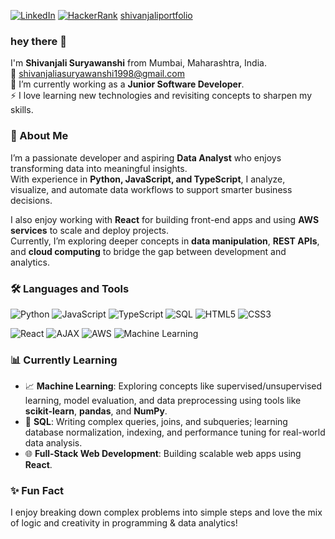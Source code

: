 [![LinkedIn](https://img.shields.io/badge/LINKEDIN-0A66C2?style=for-the-badge&logo=linkedin&logoColor=white)](http://www.linkedin.com/in/shivanjali-suryawanshi-109b431a4)
[![HackerRank](https://img.shields.io/badge/HackerRank-00EA64?style=for-the-badge&logo=HackerRank&logoColor=white)](https://www.hackerrank.com/profile/shivanjalisurya1)
 [shivanjaliportfolio](http://shivanjaliportfolio.vercel.app/)




### hey there 👋

I'm **Shivanjali Suryawanshi** from Mumbai, Maharashtra, India.  
📧 shivanjaliasuryawanshi1998@gmail.com  
🌱 I’m currently working as a **Junior Software Developer**.  
⚡ I love learning new technologies and revisiting concepts to sharpen my skills.



### 🧠 About Me

I’m a passionate developer and aspiring **Data Analyst** who enjoys transforming data into meaningful insights.  
With experience in **Python, JavaScript, and TypeScript**, I analyze, visualize, and automate data workflows to support smarter business decisions.

I also enjoy working with **React** for building front-end apps and using **AWS services** to scale and deploy projects.  
Currently, I’m exploring deeper concepts in **data manipulation**, **REST APIs**, and **cloud computing** to bridge the gap between development and analytics.



### 🛠️ Languages and Tools

<!-- Programming & Markup Languages -->
![Python](https://img.shields.io/badge/PYTHON-3776AB?style=for-the-badge&logo=python&logoColor=white)
![JavaScript](https://img.shields.io/badge/JAVASCRIPT-F7DF1E?style=for-the-badge&logo=javascript&logoColor=black)
![TypeScript](https://img.shields.io/badge/TYPESCRIPT-007ACC?style=for-the-badge&logo=typescript&logoColor=white)
![SQL](https://img.shields.io/badge/SQL-336791?style=for-the-badge&logo=mysql&logoColor=white)
![HTML5](https://img.shields.io/badge/HTML5-E34F26?style=for-the-badge&logo=html5&logoColor=white)
![CSS3](https://img.shields.io/badge/CSS3-1572B6?style=for-the-badge&logo=css3&logoColor=white)

<!-- Frameworks, Tools, and Cloud -->
![React](https://img.shields.io/badge/REACT-20232A?style=for-the-badge&logo=react&logoColor=61DAFB)
![AJAX](https://img.shields.io/badge/AJAX-000000?style=for-the-badge&logo=ajax&logoColor=white)
![AWS](https://img.shields.io/badge/AWS-232F3E?style=for-the-badge&logo=amazon-aws&logoColor=white)
![Machine Learning](https://img.shields.io/badge/MACHINE%20LEARNING-009688?style=for-the-badge&logo=scikit-learn&logoColor=white)


### 📊 Currently Learning

- 📈 **Machine Learning**: Exploring concepts like supervised/unsupervised learning, model evaluation, and data preprocessing using tools like **scikit-learn**, **pandas**, and **NumPy**.
- 🧮 **SQL**: Writing complex queries, joins, and subqueries; learning database normalization, indexing, and performance tuning for real-world data analysis.
- 🌐 **Full-Stack Web Development**: Building scalable web apps using **React**.

### ✨ Fun Fact

I enjoy breaking down complex problems into simple steps and love the mix of logic and creativity in programming & data analytics!



